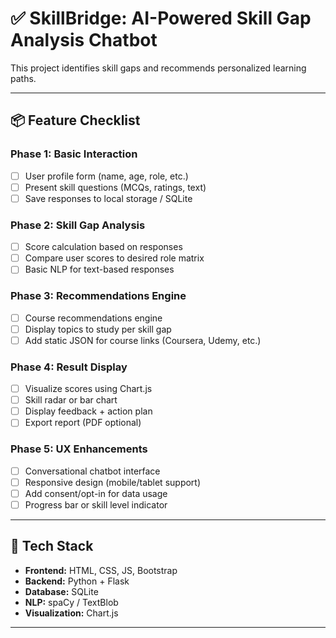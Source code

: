 # ✅ SkillBridge: AI-Powered Skill Gap Analysis Chatbot

This project identifies skill gaps and recommends personalized learning paths.

---

## 📦 Feature Checklist

### Phase 1: Basic Interaction
- [ ] User profile form (name, age, role, etc.)
- [ ] Present skill questions (MCQs, ratings, text)
- [ ] Save responses to local storage / SQLite

### Phase 2: Skill Gap Analysis
- [ ] Score calculation based on responses
- [ ] Compare user scores to desired role matrix
- [ ] Basic NLP for text-based responses

### Phase 3: Recommendations Engine
- [ ] Course recommendations engine
- [ ] Display topics to study per skill gap
- [ ] Add static JSON for course links (Coursera, Udemy, etc.)

### Phase 4: Result Display
- [ ] Visualize scores using Chart.js
- [ ] Skill radar or bar chart
- [ ] Display feedback + action plan
- [ ] Export report (PDF optional)

### Phase 5: UX Enhancements
- [ ] Conversational chatbot interface
- [ ] Responsive design (mobile/tablet support)
- [ ] Add consent/opt-in for data usage
- [ ] Progress bar or skill level indicator

---

## 🔧 Tech Stack
- **Frontend:** HTML, CSS, JS, Bootstrap
- **Backend:** Python + Flask
- **Database:** SQLite
- **NLP:** spaCy / TextBlob
- **Visualization:** Chart.js

---
